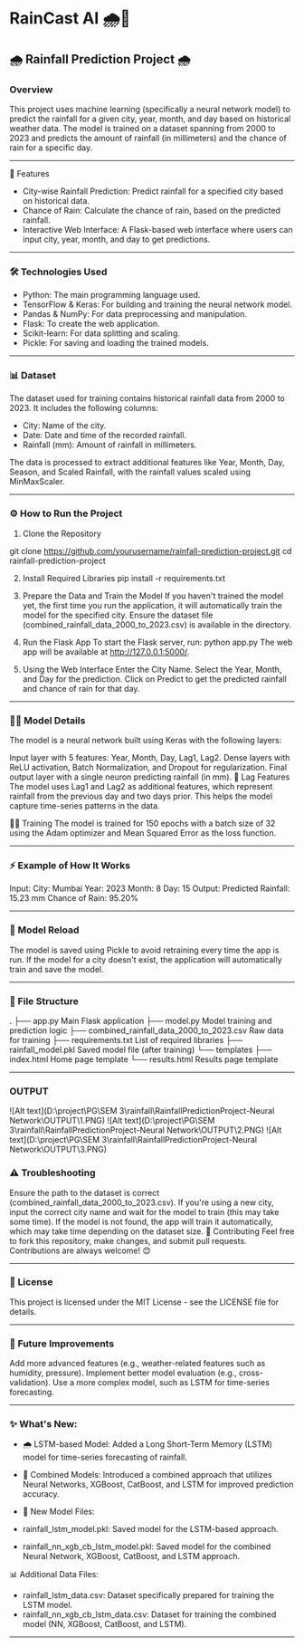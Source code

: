  
 # RainCast AI 🌧️🤖
 
 ## 🌧️ Rainfall Prediction Project 🌧️

 ###  Overview

This project uses machine learning (specifically a neural network model) to predict the rainfall for a given city, year, month, and day based on historical weather data. The model is trained on a dataset spanning from 2000 to 2023 and predicts the amount of rainfall (in millimeters) and the chance of rain for a specific day.

----------------------------------------------------------------------------------------------------------------------------


 🚀 Features

- City-wise Rainfall Prediction: Predict rainfall for a specified city based on historical data.
- Chance of Rain: Calculate the chance of rain, based on the predicted rainfall.
- Interactive Web Interface: A Flask-based web interface where users can input city, year, month, and day to get predictions.

----------------------------------------------------------------------------------------------------------------------------

  ### 🛠️ Technologies Used

- Python: The main programming language used.
- TensorFlow & Keras: For building and training the neural network model.
- Pandas & NumPy: For data preprocessing and manipulation.
- Flask: To create the web application.
- Scikit-learn: For data splitting and scaling.
- Pickle: For saving and loading the trained models.

----------------------------------------------------------------------------------------------------------------------------

 ### 📊 Dataset

The dataset used for training contains historical rainfall data from 2000 to 2023. It includes the following columns:

- City: Name of the city.
- Date: Date and time of the recorded rainfall.
- Rainfall (mm): Amount of rainfall in millimeters.

The data is processed to extract additional features like Year, Month, Day, Season, and Scaled Rainfall, with the rainfall values scaled using MinMaxScaler.

----------------------------------------------------------------------------------------------------------------------------

 ### ⚙️ How to Run the Project

 1. Clone the Repository

git clone https://github.com/yourusername/rainfall-prediction-project.git
cd rainfall-prediction-project

2. Install Required Libraries
pip install -r requirements.txt

3. Prepare the Data and Train the Model
If you haven't trained the model yet, the first time you run the application, it will automatically train the model for the specified city. Ensure the dataset file (combined_rainfall_data_2000_to_2023.csv) is available in the directory.

4. Run the Flask App
To start the Flask server, run:
python app.py
The web app will be available at http://127.0.0.1:5000/.

5. Using the Web Interface
Enter the City Name.
Select the Year, Month, and Day for the prediction.
Click on Predict to get the predicted rainfall and chance of rain for that day.

----------------------------------------------------------------------------------------------------------------------------

 ### 🧑‍💻 Model Details
The model is a neural network built using Keras with the following layers:

Input layer with 5 features: Year, Month, Day, Lag1, Lag2.
Dense layers with ReLU activation, Batch Normalization, and Dropout for regularization.
Final output layer with a single neuron predicting rainfall (in mm).
🔄 Lag Features
The model uses Lag1 and Lag2 as additional features, which represent rainfall from the previous day and two days prior. This helps the model capture time-series patterns in the data.

🏋️‍♂️ Training
The model is trained for 150 epochs with a batch size of 32 using the Adam optimizer and Mean Squared Error as the loss function.

----------------------------------------------------------------------------------------------------------------------------

 ### ⚡ Example of How It Works
Input:
City: Mumbai
Year: 2023
Month: 8
Day: 15
Output:
Predicted Rainfall: 15.23 mm
Chance of Rain: 95.20%

----------------------------------------------------------------------------------------------------------------------------

### 🔄 Model Reload
The model is saved using Pickle to avoid retraining every time the app is run. If the model for a city doesn't exist, the application will automatically train and save the model.

----------------------------------------------------------------------------------------------------------------------------

### 📁 File Structure

.
├── app.py                 Main Flask application
├── model.py               Model training and prediction logic
├── combined_rainfall_data_2000_to_2023.csv   Raw data for training
├── requirements.txt       List of required libraries
├── rainfall_model.pkl     Saved model file (after training)
└── templates
    ├── index.html         Home page template
    └── results.html       Results page template


----------------------------------------------------------------------------------------------------------------------------


### OUTPUT
![Alt text](D:\project\PG\SEM 3\rainfall\RainfallPredictionProject-Neural Network\OUTPUT\1.PNG)
![Alt text](D:\project\PG\SEM 3\rainfall\RainfallPredictionProject-Neural Network\OUTPUT\2.PNG)
![Alt text](D:\project\PG\SEM 3\rainfall\RainfallPredictionProject-Neural Network\OUTPUT\3.PNG)


### ⚠️ Troubleshooting
Ensure the path to the dataset is correct (combined_rainfall_data_2000_to_2023.csv).
If you're using a new city, input the correct city name and wait for the model to train (this may take some time).
If the model is not found, the app will train it automatically, which may take time depending on the dataset size.
🤝 Contributing
Feel free to fork this repository, make changes, and submit pull requests. Contributions are always welcome! 😊

----------------------------------------------------------------------------------------------------------------------------

### 📄 License
This project is licensed under the MIT License - see the LICENSE file for details.

----------------------------------------------------------------------------------------------------------------------------

### 🎯 Future Improvements
Add more advanced features (e.g., weather-related features such as humidity, pressure).
Implement better model evaluation (e.g., cross-validation).
Use a more complex model, such as LSTM for time-series forecasting.

-----------------------------------------------------------------------------------------------------------------------------

### ✨ What's New:

- 🌧️ LSTM-based Model: Added a Long Short-Term Memory (LSTM) model for time-series forecasting of rainfall.
- 🤖 Combined Models: Introduced a combined approach that utilizes Neural Networks, XGBoost, CatBoost, and LSTM for improved prediction accuracy.


- 📁 New Model Files: 
 - rainfall_lstm_model.pkl: Saved model for the LSTM-based approach.
  - rainfall_nn_xgb_cb_lstm_model.pkl: Saved model for the combined Neural Network, XGBoost, CatBoost, and LSTM approach.


📊 Additional Data Files: 
  - rainfall_lstm_data.csv: Dataset specifically prepared for training the LSTM model.
  - rainfall_nn_xgb_cb_lstm_data.csv: Dataset for training the combined model (NN, XGBoost, CatBoost, and LSTM).

----------------------------------------------------------------------------------------------------------------------------
